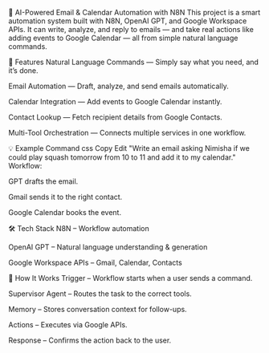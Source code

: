 📧 AI-Powered Email & Calendar Automation with N8N
This project is a smart automation system built with N8N, OpenAI GPT, and Google Workspace APIs. It can write, analyze, and reply to emails — and take real actions like adding events to Google Calendar — all from simple natural language commands.

🚀 Features
Natural Language Commands — Simply say what you need, and it’s done.

Email Automation — Draft, analyze, and send emails automatically.

Calendar Integration — Add events to Google Calendar instantly.

Contact Lookup — Fetch recipient details from Google Contacts.

Multi-Tool Orchestration — Connects multiple services in one workflow.

💡 Example Command
css
Copy
Edit
"Write an email asking Nimisha if we could play squash tomorrow from 10 to 11 and add it to my calendar."
Workflow:

GPT drafts the email.

Gmail sends it to the right contact.

Google Calendar books the event.

🛠 Tech Stack
N8N – Workflow automation

OpenAI GPT – Natural language understanding & generation

Google Workspace APIs – Gmail, Calendar, Contacts

📂 How It Works
Trigger – Workflow starts when a user sends a command.

Supervisor Agent – Routes the task to the correct tools.

Memory – Stores conversation context for follow-ups.

Actions – Executes via Google APIs.

Response – Confirms the action back to the user.

